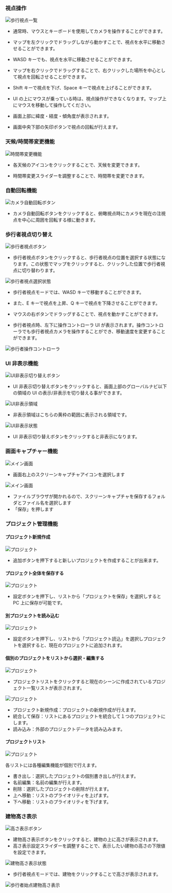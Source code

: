 ### 視点操作

![歩行視点一覧](../resources/BasicOperation/img_walkerview01.png)

- 通常時、マウスとキーボードを使用してカメラを操作することができます。

- マップを左クリックでドラッグしながら動かすことで、視点を水平に移動させることができます。

- WASD キーでも、視点を水平に移動させることができます。

- マップを右クリックでドラッグすることで、右クリックした場所を中心として視点を回転させることができます。

- Shift キーで視点を下げ、Space キーで視点を上げることができます。

- UI の上にマウスが乗っている時は、視点操作ができなくなります。マップ上にマウスを移動して操作してください。

- 画面上部に緯度・経度・傾角度が表示されます。

- 画面中央下部の矢印ボタンで視点の回転が行えます。

### 天候/時間帯変更機能

![時間帯変更機能](../resources/WeatherTimeEditor/WeatherTimeEditor.png)

- 各天候のアイコンをクリックすることで、天候を変更できます。

- 時間帯変更スライダーを調整することで、時間帯を変更できます。

### 自動回転機能

![カメラ自動回転ボタン](../resources/CameraRotate/CameraRotateButton.png)

- カメラ自動回転ボタンをクリックすると、俯瞰視点時にカメラを現在の注視点を中心に周囲を回転する様に動きます。

### 歩行者視点切り替え

![歩行者視点ボタン](../resources/WalkerViewpointImages/WalkerButton.png)

- 歩行者視点ボタンをクリックすると、歩行者視点の位置を選択する状態になります。この状態でマップをクリックすると、クリックした位置で歩行者視点に切り替わります。

![歩行者視点選択状態](../resources/WalkerViewpointImages/WalkerPositionSelect.png)

- 歩行者視点モードでは、WASD キーで移動することができます。

- また、E キーで視点を上昇、Q キーで視点を下降させることができます。

- マウスの右ボタンでドラッグすることで、視点を動かすことができます。

- 歩行者視点時、左下に操作コントローラ UI が表示されます。操作コントローラでも歩行者視点カメラを操作することができ、移動速度を変更することができます。

![歩行者操作コントローラ](../resources/WalkerViewpointImages/WalkerControllerPanel.png)

### UI 非表示機能

![UI非表示切り替えボタン](../resources/UIDisplayDisable/UIDisplayDisableButton.png)

- UI 非表示切り替えボタンをクリックすると、画面上部のグローバルナビ以下の領域の UI の表示/非表示を切り替える事ができます。

![UI非表示領域](../resources/UIDisplayDisable/UIDisplayDisableArea.png)

- 非表示領域はこちらの黄枠の範囲に表示される領域です。

![UI非表示状態](../resources/UIDisplayDisable/UIDisplayDisableEnable.png)

- UI 非表示切り替えボタンをクリックすると非表示になります。

### 画面キャプチャー機能

![メイン画面](../resources/ScreenCapture/ScreenCapture.png)

- 画面右上のスクリーンキャプチャアイコンを選択します

![メイン画面](../resources/ScreenCapture/ScreenCaptureFileDialog.png)

- ファイルブラウザが開かれるので、スクリーンキャプチャを保存するフォルダとファイル名を選択します
- 「保存」を押します

### プロジェクト管理機能

#### プロジェクト新規作成

![プロジェクト](../resources/Project/img_project01.png)

- 追加ボタンを押下すると新しいプロジェクトを作成することが出来ます。

#### プロジェクト全体を保存する

![プロジェクト](../resources/Project/img_project03.png)

- 設定ボタンを押下し、リストから「プロジェクトを保存」を選択しすると PC 上に保存が可能です。

#### 別プロジェクトを読み込む

![プロジェクト](../resources/Project/img_project04.png)

- 設定ボタンを押下し、リストから「プロジェクト読込」を選択しプロジェクトを選択すると、現在のプロジェクトに追加されます。

#### 個別のプロジェクトをリストから選択・編集する

![プロジェクト](../resources/Project/img_project05.png)

- プロジェクトリストをクリックすると現在のシーンに作成されているプロジェクト一覧リストが表示されます。

![プロジェクト](../resources/Project/img_project06.png)

- プロジェクト新規作成：プロジェクトの新規作成が行えます。
- 統合して保存：リストにあるプロジェクトを統合して１つのプロジェクトにします。
- 読み込み：外部のプロジェクトデータを読み込みます。

#### プロジェクトリスト

![プロジェクト](../resources/Project/img_project07.png)

各リストには各種編集機能が個別で行えます。

- 書き出し：選択したプロジェクトの個別書き出しが行えます。
- 名前編集：名前の編集が行えます。
- 削除：選択したプロジェクトの削除が行えます。
- 上へ移動：リストのプライオリティを上げます。
- 下へ移動：リストのプライオリティを下げます。


### 建物高さ表示

![高さ表示ボタン](../resources/HeightDisplay/HeightDisplayIcon.png)

- 建物高さ表示ボタンをクリックすると、建物の上に高さが表示されます。
- 高さ表示設定スライダーを調整することで、表示したい建物の高さの下限値を設定できます。

![建物高さ表示状態](../resources/HeightDisplay/HeightLimit.png)

- 歩行者視点モードでは、建物をクリックすることで高さが表示されます。

![歩行者始点建物高さ表示](../resources/HeightDisplay/WalkerViewHeightDisplay.png)
